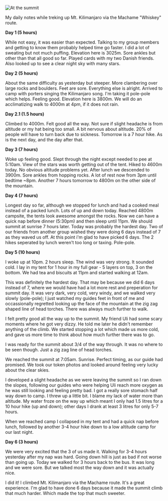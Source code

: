 ![At the summit](https://cloud.githubusercontent.com/assets/1730420/6816899/9f5504c4-d2ed-11e4-91a8-a27472f20225.jpg) 

My daily notes while treking up Mt. Kilimanjaro via the Machame "Whiskey" route.

**Day 1 (5 hours)**

While not easy, it was easier than expected. Talking to my group members and getting to know them probably helped time go faster. I did a lot of sweating but not much puffing. Elevation here is 3025m. Sore ankles but other than that all good so far. Played cards with my two Danish friends. Also looked up to see a clear night sky with many stars.

**Day 2 (5 hours)**

About the same difficulty as yesterday but steeper. More clambering over large rocks and boulders. Feet are sore. Everything else is alright. Arrived to camp with porters singing the Kilimanjaro song. I'm taking it pole-pole which helps. Feeling good. Elevation here is 3800m. We will do an acclimatizing walk to 4000m at 4pm, if it does not rain.

**Day 2.1 (1.5 hours)**

Climbed to 4000m. Felt good all the way. Not sure if slight headache is from altitude or my hat being too small. A bit nervous about altitude. 20% of people will have to turn back due to sickness. Tomorrow is a 7 hour hike. As is the next day, and the day after that.

**Day 3 (7 hours)**

Woke up feeling good. Slept through the night except needed to pee at 5:10am. View of the stars was worth getting out of the tent. Hiked to 4600m today. No obvious altitude problems yet. After lunch we descended to 3900m. Sore ankles from hopping rocks. A lot of rest now from 3pm until bedtime ~8pm. Another 7 hours tomorrow to 4800m on the other side of the mountain.

**Day 4 (7 hours)**

Longest day so far, although we stopped for lunch and had a cooked meal instead of a packed lunch. Lots of up and down today. Reached 4800m campsite, the tents look awesome amongst the rocks. Now we can have a quick nap before dinner (5:30pm) and then sleep until 11pm. We should summit at sunrise 7 hours later. Today was probably the hardest day. Two of our friends from another group wished they were doing 6 days instead of 7 as they waved us off. At this point i'm glad to have picked 6 days. The 2 hikes seperated by lunch weren't too long or taxing. Pole-pole.

**Day 5 (10 hours)**

I woke up at 10pm. 2 hours sleep. The wind was very strong. It sounded cold. I lay in my tent for 1 hour in my full gear - 5 layers on top, 3 on the bottom. We had tea and biscuits at 11pm and started walking at 12am.

This was definitely the hardest day. That may be because we did 6 days instead of 7, where we would have had a lot more rest and preperation for summit day. It was very dark, very cold, very windy, and we walked very slowly (pole-pole); I just watched my guides feet in front of me and occassionally regretted looking up the face of the mountain at the zig zag shaped line of head torches. There was always much further to walk.

I felt pretty good all the way up to the summit. My friend Uli had some scary moments where he got very dizzy. He told me later he didn't remember anything of the climb. We started stopping a lot which made us more cold, and gave us more time to think about how much further there was to go.

I was ready for the summit about 3/4 of the way through. It was no where to be seen though. Just a zig zag line of head torches.

We reached the summit at 7:05am. Sunrise. Perfect timing, as our guide had promised. We took our token photos and looked around feeling very lucky about the clear skies.

I developed a slight headache as we were leaving the summit so I ran down the slopes, following our guides who were helping Uli reach more oxygen as he was still looking and feeling pretty bad. I got a really sore stomach half way down to camp. I threw up a little bit. I blame my lack of water more than altitude. My water froze on the way up which meant I only had 1.5 litres for a 10 hour hike (up and down); other days I drank at least 3 litres for only 5-7 hours.

When we reached camp I collapsed in my tent and had a quick nap before lunch, followed by another 3-4 hour hike down to a low altitude camp for our last night. 

**Day 6 (3 hours)**

We were very excited that the 3 of us made it. Walking for 3-4 hours yesterday after my nap was hard. Going down hill is just as bad if not worse than going up. Today we walked for 3 hours back to the bus. It was long and we were sore. But we talked most the way down and it was actually nice.

I did it! I climbed Mt. Kilimanjaro via the Machame route. It's a great experience. I'm glad to have done 6 days because it made the summit climb that much harder. Which made the top that much sweeter.